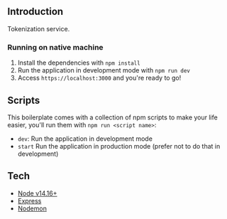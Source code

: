 ## Introduction
Tokenization service.

### Running on native machine
1. Install the dependencies with `npm install`
2. Run the application in development mode with `npm run dev`
3. Access `https://localhost:3000` and you're ready to go!

## Scripts
This boilerplate comes with a collection of npm scripts to make your life easier, you'll run them with `npm run <script name>`:
- `dev`: Run the application in development mode
- `start` Run the application in production mode (prefer not to do that in development)

## Tech
- [Node v14.16+](http://nodejs.org/)
- [Express](https://npmjs.com/package/express)
- [Nodemon](https://www.npmjs.com/package/nodemon)
